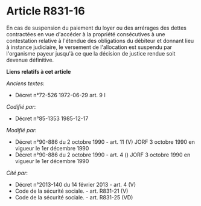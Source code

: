 # Article R831-16

En cas de suspension du paiement du loyer ou des arrérages des dettes contractées en vue d'accéder à la propriété
consécutives à une contestation relative à l'étendue des obligations du débiteur et donnant lieu à instance judiciaire, le
versement de l'allocation est suspendu par l'organisme payeur jusqu'à ce que la décision de justice rendue soit devenue
définitive.

**Liens relatifs à cet article**

_Anciens textes_:

  - Décret n°72-526 1972-06-29 art. 9 I

_Codifié par_:

  - Décret n°85-1353 1985-12-17

_Modifié par_:

  - Décret n°90-886 du 2 octobre 1990 - art. 11 (V) JORF 3 octobre 1990 en vigueur le 1er décembre 1990
  - Décret n°90-886 du 2 octobre 1990 - art. 4 () JORF 3 octobre 1990 en vigueur le 1er décembre 1990

_Cité par_:

  - Décret n°2013-140 du 14 février 2013 - art. 4 (V)
  - Code de la sécurité sociale. - art. R831-21 (V)
  - Code de la sécurité sociale. - art. R831-25 (VD)
